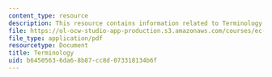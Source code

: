 ```yaml
---
content_type: resource
description: This resource contains information related to Terminology.
file: https://ol-ocw-studio-app-production.s3.amazonaws.com/courses/ec-722-special-topics-at-edgerton-center-developing-world-prosthetics-spring-2010/b64505636da68b87cc8d073318134b6f_MITEC_722S10_Terminology2.pdf
file_type: application/pdf
resourcetype: Document
title: Terminology
uid: b6450563-6da6-8b87-cc8d-073318134b6f
---
```

